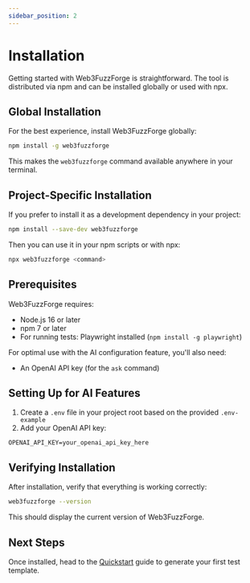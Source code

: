 ```yaml
---
sidebar_position: 2
---
```


# Installation

Getting started with Web3FuzzForge is straightforward. The tool is distributed via npm and can be installed globally or used with npx.

## Global Installation

For the best experience, install Web3FuzzForge globally:

```bash
npm install -g web3fuzzforge
```

This makes the `web3fuzzforge` command available anywhere in your terminal.

## Project-Specific Installation

If you prefer to install it as a development dependency in your project:

```bash
npm install --save-dev web3fuzzforge
```

Then you can use it in your npm scripts or with npx:

```bash
npx web3fuzzforge <command>
```

## Prerequisites

Web3FuzzForge requires:

- Node.js 16 or later
- npm 7 or later
- For running tests: Playwright installed (`npm install -g playwright`)

For optimal use with the AI configuration feature, you'll also need:

- An OpenAI API key (for the `ask` command)

## Setting Up for AI Features

1. Create a `.env` file in your project root based on the provided `.env-example`
2. Add your OpenAI API key:

```
OPENAI_API_KEY=your_openai_api_key_here
```

## Verifying Installation

After installation, verify that everything is working correctly:

```bash
web3fuzzforge --version
```

This should display the current version of Web3FuzzForge.

## Next Steps

Once installed, head to the [Quickstart](quickstart) guide to generate your first test template.

